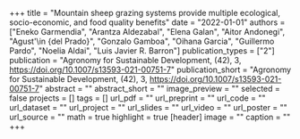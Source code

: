 +++
title = "Mountain sheep grazing systems provide multiple ecological,  socio-economic,  and food quality benefits"
date = "2022-01-01"
authors = ["Eneko Garmendia", "Arantza Aldezabal", "Elena Galan", "Aitor Andonegi", "Agust\'\in {del Prado}", "Gonzalo Gamboa", "Oihana Garcia", "Guillermo Pardo", "Noelia Aldai", "Luis Javier R. Barron"]
publication_types = ["2"]
publication = "Agronomy for Sustainable Development, (42), 3, https://doi.org/10.1007/s13593-021-00751-7"
publication_short = "Agronomy for Sustainable Development, (42), 3, https://doi.org/10.1007/s13593-021-00751-7"
abstract = ""
abstract_short = ""
image_preview = ""
selected = false
projects = []
tags = []
url_pdf = ""
url_preprint = ""
url_code = ""
url_dataset = ""
url_project = ""
url_slides = ""
url_video = ""
url_poster = ""
url_source = ""
math = true
highlight = true
[header]
image = ""
caption = ""
+++
